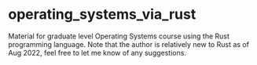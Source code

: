 # operating_systems_via_rust
Material for graduate level Operating Systems course using the Rust programming language. Note that the author is relatively new to Rust as of Aug 2022, feel free to let me know of any suggestions.
